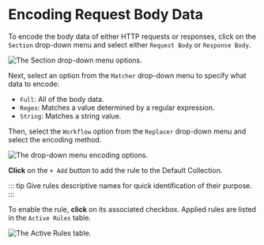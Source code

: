 # Encoding Request Body Data

To encode the body data of either HTTP requests or responses, click on the `Section` drop-down menu and select either `Request Body` or `Response Body`.

<img alt="The Section drop-down menu options." src="/_images/match_replace_bodies.png" center/>

Next, select an option from the `Matcher` drop-down menu to specify what data to encode:

- `Full`: All of the body data.
- `Regex`: Matches a value determined by a regular expression.
- `String`: Matches a string value.

Then, select the `Workflow` option from the `Replacer` drop-down menu and select the encoding method.

<img alt="The drop-down menu encoding options." src="/_images/match_replace_encoding.png" center/>

**Click** on the `+ Add` button to add the rule to the Default Collection.

::: tip
Give rules descriptive names for quick identification of their purpose.
:::

To enable the rule, **click** on its associated checkbox. Applied rules are listed in the `Active Rules` table.

<img alt="The Active Rules table." src="/_images/match_replace_header_enable.png" center/>
